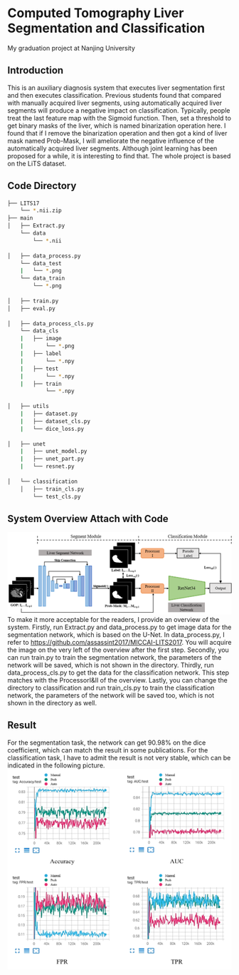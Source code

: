 # Computed Tomography Liver Segmentation and Classification
My graduation project at Nanjing University
## Introduction
This is an auxiliary diagnosis system that executes liver segmentation first and then executes classification. Previous students found that compared with manually acquired liver segments, using automatically acquired liver segments will produce a negative impact on classification. Typically, people treat the last feature map with the Sigmoid function. Then, set a threshold to get binary masks of the liver, which is named binarization operation here. I found that if I remove the binarization operation and then got a kind of liver mask named Prob-Mask, I will ameliorate the negative influence of the automatically acquired liver segments. Although joint learning has been proposed for a while, it is interesting to find that. The whole project is based on the LiTS dataset.
## Code Directory
```bash
├── LITS17
    └── *.nii.zip
├── main
│   ├── Extract.py
    └── data
        └── *.nii
        
│   ├── data_process.py
    └── data_test
    |   └── *.png
    └── data_train
        └── *.png
        
│   ├── train.py
│   ├── eval.py

│   ├── data_process_cls.py
    └── data_cls
    |   ├── image
    |       └── *.png
    |   ├── label
    |       └── *.npy
    |   ├── test
    |       └── *.npy
    |   ├── train
            └── *.npy
    
│   ├── utils
    |   ├── dataset.py
    |   ├── dataset_cls.py
    |   └── dice_loss.py
    
│   ├── unet
    |   ├── unet_model.py
    |   ├── unet_part.py
    |   └── resnet.py
    
│   └── classification
    │   ├── train_cls.py
        └── test_cls.py      
```
## System Overview Attach with Code
![outline](https://github.com/Zch0414/Liver-Tumor-Segmentation-and-Recognition/blob/2stage/img/2stage_pipeline.png)
To make it more acceptable for the readers, I provide an overview of the system. Firstly, run Extract.py and data_process.py to get image data for the segmentation network, which is based on the U-Net. In data_process.py, I refer to https://github.com/assassint2017/MICCAI-LITS2017. You will acquire the image on the very left of the overview after the first step. Secondly, you can run train.py to train the segmentation network, the parameters of the network will be saved, which is not shown in the directory. Thirdly, run data_process_cls.py to get the data for the classification network. This step matches with the ProcessorI&II of the overview. Lastly, you can change the directory to classification and run train_cls.py to train the classification network, the parameters of the network will be saved too, which is not shown in the directory as well.

## Result
For the segmentation task, the network can get 90.98% on the dice coefficient, which can match the result in some publications. For the classification task, I have to admit the result is not very stable, which can be indicated in the following picture.
![result_classification](https://github.com/Zch0414/Liver-Tumor-Segmentation-and-Recognition/blob/2stage/img/2stage_result.png)



